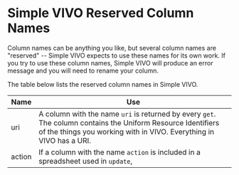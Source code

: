 # Simple VIVO Reserved Column Names

Column names can be anything you like, but several column names are "reserved" -- Simple VIVO expects to use these names for its own work.  If you try to use these column names, Simple VIVO will produce an error message and you will need to rename your column.

The table below lists the reserved column names in Simple VIVO.

Name | Use
-----|-----
uri | A column with the name `uri` is returned by every `get`.  The column contains the Uniform Resource Identifiers of the things you working with in VIVO.  Everything in VIVO has a URI.
action | If a column with the name `action` is included in a spreadsheet used in `update`, 

